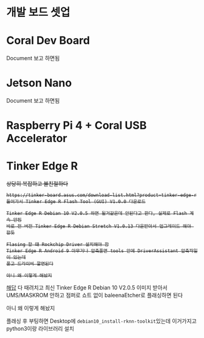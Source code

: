 # 개발 보드 셋업
# Coral Dev Board

Document 보고 하면됨

# Jetson Nano

Document 보고 하면됨

# Raspberry Pi 4 + Coral USB Accelerator

# Tinker Edge R
<del>
    상당히 복잡하고 불친절하다

    https://tinker-board.asus.com/download-list.html?product=tinker-edge-r
    들어가서 Tinker Edge R Flash Tool (GUI) V1.0.0 다운로드

    Tinker Edge R Debian 10 V2.0.5 하면 될거같은데 안된다고 한다, 실제로 Flash 계속 안됨
    바로 전 버전 Tinker Edge R Debian Stretch V1.0.13 다운받아서 업그레이드 해야 할듯

    Flasing 할 떄 Rockchip Driver 설치해야 함
    Tinker Edge R Android 9 아무거나 압축풀면 tools 안에 DriverAssistant 압축파일이 있는데
    풀고 드라이버 깔면된다

    아니 왜 이렇게 해놨지
</del>

[해답](https://tinker-board.asus.com/forum/index.php?/topic/15007-loading-firmware-failed-tinker-edge-r-debian-stretch-v1013/)
다 때려치고 최신 Tinker Edge R Debian 10 V2.0.5 이미지 받아서 UMS/MASKROM 안하고 점퍼로 쇼트 없이
baleenaEtcher로 플래싱하면 된다

아니 왜 이렇게 해놨지

플래싱 후 부팅하면 Desktop에 `debian10_install-rknn-toolkit`있는데 이거가지고 python3이랑 라이브러리 설치
